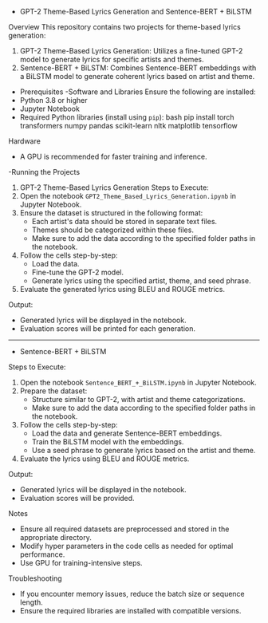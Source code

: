* GPT-2 Theme-Based Lyrics Generation and Sentence-BERT + BiLSTM

Overview
This repository contains two projects for theme-based lyrics generation:
1. GPT-2 Theme-Based Lyrics Generation: Utilizes a fine-tuned GPT-2 model to generate lyrics for specific artists and themes.
2. Sentence-BERT + BiLSTM: Combines Sentence-BERT embeddings with a BiLSTM model to generate coherent lyrics based on artist and theme.

- Prerequisites
-Software and Libraries
Ensure the following are installed:
- Python 3.8 or higher
- Jupyter Notebook
- Required Python libraries (install using `pip`):
  bash
  pip install torch transformers numpy pandas scikit-learn nltk matplotlib tensorflow
  

Hardware
- A GPU is recommended for faster training and inference.

-Running the Projects

1. GPT-2 Theme-Based Lyrics Generation
 Steps to Execute:
1. Open the notebook `GPT2_Theme_Based_Lyrics_Generation.ipynb` in Jupyter Notebook.
2. Ensure the dataset is structured in the following format:
   - Each artist's data should be stored in separate text files.
   - Themes should be categorized within these files.
   - Make sure to add the data according to the specified folder paths in the notebook.
3. Follow the cells step-by-step:
   - Load the data.
   - Fine-tune the GPT-2 model.
   - Generate lyrics using the specified artist, theme, and seed phrase.
4. Evaluate the generated lyrics using BLEU and ROUGE metrics.

Output:
- Generated lyrics will be displayed in the notebook.
- Evaluation scores will be printed for each generation.

---

* Sentence-BERT + BiLSTM
  
Steps to Execute:
1. Open the notebook `Sentence_BERT_+_BiLSTM.ipynb` in Jupyter Notebook.
2. Prepare the dataset:
   - Structure similar to GPT-2, with artist and theme categorizations.
   - Make sure to add the data according to the specified folder paths in the notebook.
3. Follow the cells step-by-step:
   - Load the data and generate Sentence-BERT embeddings.
   - Train the BiLSTM model with the embeddings.
   - Use a seed phrase to generate lyrics based on the artist and theme.
4. Evaluate the lyrics using BLEU and ROUGE metrics.

Output:
- Generated lyrics will be displayed in the notebook.
- Evaluation scores will be provided.

 Notes
- Ensure all required datasets are preprocessed and stored in the appropriate directory.
- Modify hyper parameters in the code cells as needed for optimal performance.
- Use GPU for training-intensive steps.

Troubleshooting
- If you encounter memory issues, reduce the batch size or sequence length.
- Ensure the required libraries are installed with compatible versions.
